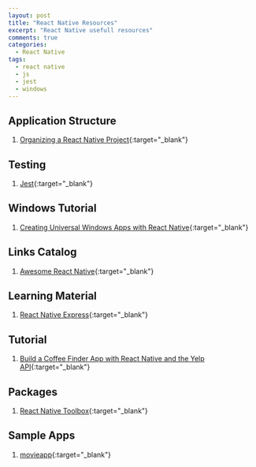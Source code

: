```yaml
---
layout: post
title: "React Native Resources"
excerpt: "React Native usefull resources"
comments: true
categories:
  - React Native
tags: 
  - react native
  - js
  - jest
  - windows
---
```


## Application Structure
1. [Organizing a React Native Project](https://medium.com/the-react-native-log/organizing-a-react-native-project-9514dfadaa0#.unbqzpd49){:target="_blank"}

## Testing
1. [Jest](https://facebook.github.io/jest/docs/tutorial-react-native.html){:target="_blank"}

## Windows Tutorial
1. [Creating Universal Windows Apps with React Native](https://www.microsoft.com/developerblog/real-life-code/2016/05/27/Creating-Universal-Windows-Apps-with-React-Native.html){:target="_blank"}

## Links Catalog
1. [Awesome React Native](https://github.com/jondot/awesome-react-native){:target="_blank"}

## Learning Material
1. [React Native Express](http://www.reactnativeexpress.com/){:target="_blank"}

## Tutorial
1. [Build a Coffee Finder App with React Native and the Yelp API](https://appendto.com/2016/11/build-a-coffee-finder-app-with-react-native-and-the-yelp-api/?reddit=){:target="_blank"}

## Packages
1. [React Native Toolbox](https://github.com/bamlab/generator-rn-toolbox){:target="_blank"}

## Sample Apps
1. [movieapp](https://github.com/JuneDomingo/movieapp){:target="_blank"}

